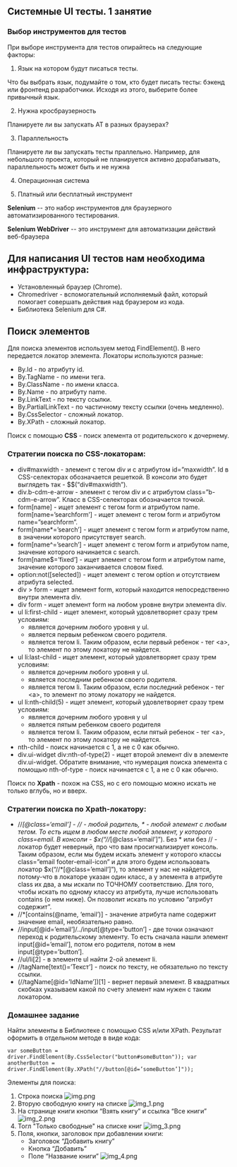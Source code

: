 ﻿## Системные UI тесты. 1 занятие
### Выбор инструментов для тестов

При выборе инструмента для тестов опирайтесь на следующие факторы:

1) Язык на котором будут писаться тесты.

Что бы выбрать язык, подумайте о том, кто будет писать тесты: бэкенд или фронтенд разработчики. Исходя из этого, выберите более привычный язык.

2) Нужна кросбраузерность

Планируете ли вы запускать АТ в разных браузерах? 

3) Параллельность

Планируете ли вы запускать тесты праллельно. Например, для небольшого проекта, который не планируется активно дорабатывать, параллельность может быть и не нужна

4) Операционная система

5) Платный или бесплатный инструмент

**Selenium** -- это набор инструментов для браузерного автоматизированного тестирования.

**Selenium WebDriver** -- это инструмент для автоматизации действий веб-браузера

## Для написания UI тестов нам необходима инфраструктура:
- Установленный браузер (Chrome).
- Chromedriver - вспомогательный исполняемый файл, который помогает совершать действия над браузером из кода.
- Библиотека Selenium для C#.

## Поиск элементов
Для поиска элементов используем метод FindElement().
В него передается локатор элемента. Локаторы используются разные:
- By.Id - по атрибуту id.
- By.TagName - по имени тега.
- By.ClassName - по имени класса.
- By.Name - по атрибуту name.
- By.LinkText - по тексту ссылки.
- By.PartialLinkText - по частичному тексту ссылки (очень медленно).
- By.CssSelector - сложный локатор.
- By.XPath - сложный локатор.

Поиск с помощью **CSS** - поиск элемента от родительского к дочернему.

### Стратегии поиска по CSS-локаторам:
- div#maxwidth - элемент с тегом div и с атрибутом id=”maxwidth”. Id в CSS-селекторах обозначается решеткой. В консоли это будет выглядеть так - $$(“div#maxwidth”).
- div.b-cdm-e-arrow - элемент с тегом div и с атрибутом class=”b-cdm-e-arrow”. Класс в CSS-селекторах обозначается точкой.
- form[name] - ищет элемент с тегом form и атрибутом name. form[name=’searchform’] - ищет элемент с тегом form и атрибутом name=”searchform”.
- form[name*=’search’] - ищет элемент с тегом form и атрибутом name, в значении которого присутствует search.
- form[name^=’search’] - ищет элемент с тегом form и атрибутом name, значение которого начинается с search.
- form[name$=’fixed’] - ищет элемент с тегом form и атрибутом name, значение которого заканчивается словом fixed.
- option:not([selected]) - ищет элемент с тегом option и отсутствием атрибута selected.
- div > form - ищет элемент form, который находится непосредственно внутри элемента div.
- div form - ищет элемент form на любом уровне внутри элемента div.
- ul li:first-child - ищет элемент, который удовлетворяет сразу трем условиям:
  - является дочерним любого уровня у ul.
  - является первым ребенком своего родителя.
  - является тегом li.
Таким образом, если первый ребенок - тег \<a\>, то элемент по этому локатору не найдется.
- ul li:last-child - ищет элемент, который удовлетворяет сразу трем условиям:
  - является дочерним любого уровня у ul.
  - является последним ребенком своего родителя.
  - является тегом li.
Таким образом, если последний ребенок - тег \<a\>, то элемент по этому локатору не найдется.
- ul li:nth-child(5) -  ищет элемент, который удовлетворяет сразу трем условиям:
  - является дочерним любого уровня у ul
  - является пятым ребенком своего родителя
  - является тегом li.
Таким образом, если пятый ребенок - тег \<a\>, то элемент по этому локатору не найдется.
- nth-child - поиск начинается с 1, а не с 0 как обычно.
- div.ui-widget div:nth-of-type(2) - ищет второй элемент div в элементе div.ui-widget.
Обратите внимание, что нумерация поиска элемента с помощью nth-of-type - поиск начинается с 1, а не с 0 как обычно.

Поиск по **Xpath** - похож на CSS, но с его помощью можно искать не только вглубь, но и вверх.

### Стратегии поиска по Xpath-локатору:
- //*[@class=‘email’] - // - любой родитель, * - любой элемент с любым тегом.
То есть ищем в любом месте любой элемент, у которого class=email. В консоли - $x(“//*[@class=’email’]”). Без * или без // - локатор будет неверный, про что вам просигнализирует консоль.
Таким образом, если мы будем искать элемент у которого классы class=”email footer-email-icon” и для этого будем использовать локатор  $x(“//*[@class=’email’]”), то элемент у нас не найдется, потому-что в локаторе указан один класс, а у элемента в атрибуте class их два, а мы искали по ТОЧНОМУ соответствию.
Для того, чтобы искать по одному классу из атрибута, лучше использовать contains (о нем ниже). Он позволит искать по условию “атрибут содержит”.
- //*[contains(@name, ‘email’)] - значение атрибута name содержит значение email, необязательно равно.
- //input[@id=’email’]/../input[@type=’button’] - две точки означают переход к родительскому элементу. То есть сначала нашли элемент input[@id=’email’], потом его родителя, потом в нем input[@type=’button’].
- //ul/li[2] - в элементе ul найти 2-ой элемент li.
- //tagName[text()=’Текст’] - поиск по тексту, не обязательно по тексту ссылки.
- (//tagName[@id=’IdName’])[1] - вернет первый элемент. В квадратных скобках указываем какой по счету элемент нам нужен с таким локатором.

### Домашнее задание
Найти элементы в Библиотеке с помощью CSS и/или XPath. Результат оформить в отдельном методе в виде кода:

`var someButton = driver.FindElement(By.CssSelector("button#someButton"));
var anotherButton = driver.FindElement(By.XPath("//button[@id=’someButton’]"));`

Элементы для поиска:
1. Строка поиска ![img.png](img.png)
2. Вторую свободную книгу на списке ![img_1.png](img_1.png)
3. На странице книги кнопки “Взять книгу” и ссылка “Все книги” ![img_2.png](img_2.png)
4. Тогл "Только свободные" на списке книг ![img_3.png](img_3.png)
5. Поля, кнопки, заголовок при добавлении книги:
   - Заголовок “Добавить книгу”
   - Кнопка “Добавить”
   - Поле “Название книги” ![img_4.png](img_4.png)


